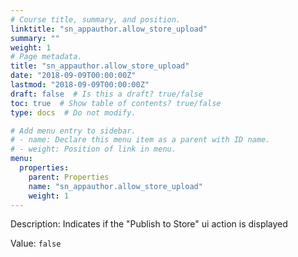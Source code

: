 ```yaml
---
# Course title, summary, and position.
linktitle: "sn_appauthor.allow_store_upload"
summary: ""
weight: 1
# Page metadata.
title: "sn_appauthor.allow_store_upload"
date: "2018-09-09T00:00:00Z"
lastmod: "2018-09-09T00:00:00Z"
draft: false  # Is this a draft? true/false
toc: true  # Show table of contents? true/false
type: docs  # Do not modify.

# Add menu entry to sidebar.
# - name: Declare this menu item as a parent with ID name.
# - weight: Position of link in menu.
menu:
  properties:
    parent: Properties
    name: "sn_appauthor.allow_store_upload"
    weight: 1
---
```


Description: Indicates if the "Publish to Store" ui action is displayed


Value: `false`